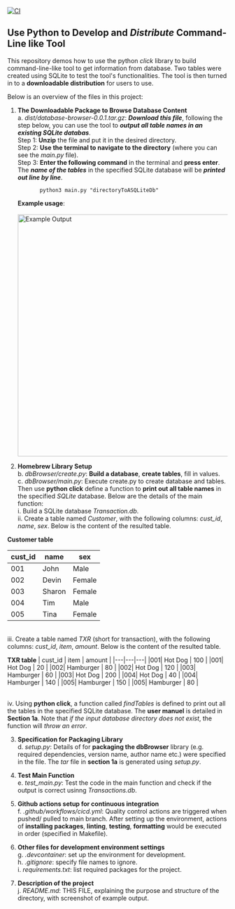 [![CI](https://github.com/nogibjj/SQLite_YCLiu/actions/workflows/cicd.yml/badge.svg)](https://github.com/nogibjj/SQLite_YCLiu/actions/workflows/cicd.yml)
## Use Python to Develop and *Distribute* Command-Line like Tool

This repository demos how to use the python *click* library to build command-line-like tool to get information from database. Two tables were created using SQLite to test the tool's functionalities. The tool is then turned in to a **downloadable distribution** for users to use.

Below is an overview of the files in this project:

1. **The Downloadable Package to Browse Database Content**
   <br> a. _dist/database-browser-0.0.1.tar.gz_: ***Download this file***, following the step below, you can use the tool to ***output all table names in an existing SQLite databas***.
   <br> Step 1: **Unzip** the file and put it in the desired directory.
   <br> Step 2: **Use the terminal to navigate to the directory** (where you can see the *main.py* file).
   <br> Step 3: **Enter the following command** in the terminal and **press enter**. The ***name of the tables*** in the specified SQLite database will be ***printed out line by line***.
   ```
          python3 main.py "directoryToASQLiteDb"
   ```

   **Example usage**:<br>
   <br> <img width="552" alt="Example Output" src="https://github.com/nogibjj/CLItool_YCLiu/assets/46064664/79a87923-1f44-46ca-96ed-4e9282f45838">
   
2. **Homebrew Library Setup**
   <br>b. _dbBrowser/create.py_: **Build a database**, **create tables**, fill in values.
   <br>c. _dbBrowser/main.py_: Execute create.py to create database and tables. Then use **python click** define a function to **print out all table names** in the specified *SQLite* database. Below are the details of the main function:
<br>         i. Build a SQLite database _Transaction.db_.
<br>         ii. Create a table named *Customer*, with the following columns: *cust_id*, *name*, *sex*. Below is the content of the resulted table.

**Customer table**

| cust_id | name | sex |
|---|---|---|
|001| John | Male |
|002| Devin | Female |
|003| Sharon | Female |
|004| Tim | Male | 
|005| Tina | Female |

<br>         iii. Create a table named *TXR* (short for transaction), with the following columns: *cust_id*, *item*, *amount*. Below is the content of the resulted table.

**TXR table**
| cust_id | item | amount |
|---|---|---|
|001| Hot Dog | 100 |
|001| Hot Dog | 20 |
|002| Hamburger | 80 |
|002| Hot Dog | 120 |
|003| Hamburger | 60 |
|003| Hot Dog | 200 |
|004| Hot Dog | 40 |
|004| Hamburger | 140 |
|005| Hamburger | 150 |
|005| Hamburger | 80 |

<br>         iv. Using **python click**, a function called *findTables* is defined to print out all the tables in the specified SQLite database. The **user manuel** is detailed in **Section 1a**. Note that *if the input database directory does not exist*, the function will *throw an error*.
   
3. **Specification for Packaging Library**
  <br>d. *setup.py*: Details of for **packaging the dbBrowser** library (e.g. required dependencies, version name, author name etc.) were specified in the file. The *tar* file in **section 1a** is generated using *setup.py*.
4. **Test Main Function**
   <br>e. *test_main.py*: Test the code in the main function and check if the output is correct usinng *Transactions.db*.
5. **Github actions setup for continuous integration**
  <br>f. _.github/workflows/cicd.yml_: Quality control actions are triggered when pushed/ pulled to main branch. After setting up the environment, actions of **installing packages**, **linting**, **testing**, **formatting** would be executed in order (specified in Makefile). 

6. **Other files for development environment settings**
  <br>g. _.devcontainer_: set up the environment for development.
  <br>h. _.gitignore_: specify file names to ignore.
  <br>i. _requirements.txt_: list required packages for the project.

7. **Description of the project**
   <br>j. _README.md_: THIS FILE, explaining the purpose and structure of the directory, with screenshot of example output.


